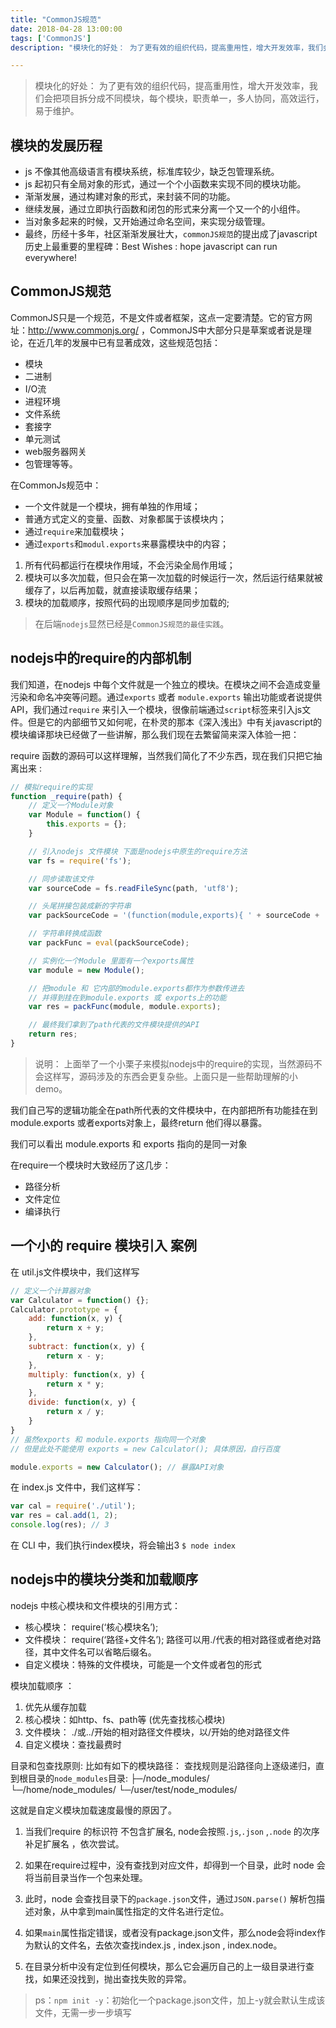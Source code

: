 ```yaml
---
title: "CommonJS规范"
date: 2018-04-28 13:00:00
tags: ['CommonJS']
description: "模块化的好处： 为了更有效的组织代码，提高重用性，增大开发效率，我们会把项目拆分成不同模块，每个模块，职责单一，多人协同，高效运行，易于维护。"

---
```

> 模块化的好处： 为了更有效的组织代码，提高重用性，增大开发效率，我们会把项目拆分成不同模块，每个模块，职责单一，多人协同，高效运行，易于维护。

## 模块的发展历程

+ js 不像其他高级语言有模块系统，标准库较少，缺乏包管理系统。
+ js 起初只有全局对象的形式，通过一个个小函数来实现不同的模块功能。
+ 渐渐发展，通过构建对象的形式，来封装不同的功能。
+ 继续发展，通过立即执行函数和闭包的形式来分离一个又一个的小组件。
+ 当对象多起来的时候，又开始通过命名空间，来实现分级管理。
+ 最终，历经十多年，社区渐渐发展壮大，`commonJS规范`的提出成了javascript 历史上最重要的里程碑：Best Wishes : hope javascript can run everywhere!

## CommonJS规范

CommonJS只是一个规范，不是文件或者框架，这点一定要清楚。它的官方网址：http://www.commonjs.org/ ，CommonJS中大部分只是草案或者说是理论，在近几年的发展中已有显著成效，这些规范包括：

+ 模块
+ 二进制
+ I/O流
+ 进程环境
+ 文件系统
+ 套接字
+ 单元测试
+ web服务器网关
+ 包管理等等。

在CommonJs规范中：

+ 一个文件就是一个模块，拥有单独的作用域；
+ 普通方式定义的变量、函数、对象都属于该模块内；
+ 通过`require`来加载模块；
+ 通过`exports`和`modul.exports`来暴露模块中的内容；

1. 所有代码都运行在模块作用域，不会污染全局作用域；
2. 模块可以多次加载，但只会在第一次加载的时候运行一次，然后运行结果就被缓存了，以后再加载，就直接读取缓存结果；
3. 模块的加载顺序，按照代码的出现顺序是同步加载的;

> 在后端`nodejs`显然已经是`CommonJS规范的最佳实践`。

## nodejs中的require的内部机制

我们知道，在nodejs 中每个文件就是一个独立的模块。在模块之间不会造成变量污染和命名冲突等问题。通过`exports` 或者 `module.exports` 输出功能或者说提供API，我们通过`require` 来引入一个模块，很像前端通过`script`标签来引入js文件。但是它的内部细节又如何呢，在朴灵的那本《深入浅出》中有关javascript的模块编译那块已经做了一些讲解，那么我们现在去繁留简来深入体验一把：

require 函数的源码可以这样理解，当然我们简化了不少东西，现在我们只把它抽离出来 :

```js
// 模拟require的实现
function _require(path) {
    // 定义一个Module对象
    var Module = function() {
        this.exports = {};
    }

    // 引入nodejs 文件模块 下面是nodejs中原生的require方法
    var fs = require('fs');

    // 同步读取该文件
    var sourceCode = fs.readFileSync(path, 'utf8');

    // 头尾拼接包装成新的字符串
    var packSourceCode = '(function(module,exports){ ' + sourceCode + ' return module.exports; })';

    // 字符串转换成函数
    var packFunc = eval(packSourceCode);

    // 实例化一个Module 里面有一个exports属性
    var module = new Module();

    // 把module 和 它内部的module.exports都作为参数传进去 
    // 并得到挂在到module.exports 或 exports上的功能
    var res = packFunc(module, module.exports);

    // 最终我们拿到了path代表的文件模块提供的API
    return res;
}
```

> 说明： 上面举了一个小栗子来模拟nodejs中的require的实现，当然源码不会这样写，源码涉及的东西会更复杂些。上面只是一些帮助理解的小demo。

我们自己写的逻辑功能全在path所代表的文件模块中，在内部把所有功能挂在到module.exports 或者exports对象上，最终return 他们得以暴露。

我们可以看出 module.exports 和 exports 指向的是同一对象

在require一个模块时大致经历了这几步：

+ 路径分析
+ 文件定位
+ 编译执行

## 一个小的 require 模块引入 案例

在 util.js文件模块中，我们这样写

```js
// 定义一个计算器对象
var Calculator = function() {};
Calculator.prototype = {
    add: function(x, y) {
        return x + y;
    },
    subtract: function(x, y) {
        return x - y;
    },
    multiply: function(x, y) {
        return x * y;
    },
    divide: function(x, y) {
        return x / y;
    }
}
// 虽然exports 和 module.exports 指向同一个对象
// 但是此处不能使用 exports = new Calculator(); 具体原因，自行百度

module.exports = new Calculator(); // 暴露API对象
```

在 index.js 文件中，我们这样写：

```js
var cal = require('./util');
var res = cal.add(1, 2);
console.log(res); // 3
```

在 CLI 中，我们执行index模块，将会输出3
`$ node index`

## nodejs中的模块分类和加载顺序

nodejs 中核心模块和文件模块的引用方式：

+ 核心模块： require(‘核心模块名’);
+ 文件模块： require(‘路径+文件名’); 路径可以用./代表的相对路径或者绝对路径，其中文件名可以省略后缀名。
+ 自定义模块：特殊的文件模块，可能是一个文件或者包的形式

模块加载顺序 ：

1. 优先从缓存加载
2. 核心模块：如http、fs、path等 (优先查找核心模块)
3. 文件模块： ./或../开始的相对路径文件模块，以/开始的绝对路径文件
4. 自定义模块：查找最费时

目录和包查找原则:
比如有如下的模块路径： 查找规则是沿路径向上逐级递归，直到根目录的`node_modules`目录:
├─/node_modules/  
└─/home/node_modules/
└─/user/test/node_modules/

这就是自定义模块加载速度最慢的原因了。

1. 当我们require 的标识符 不包含扩展名, node会按照`.js`,`.json` ,`.node` 的次序补足扩展名 ，依次尝试。

2. 如果在require过程中，没有查找到对应文件，却得到一个目录，此时 node 会将当前目录当作一个包来处理。

3. 此时，node 会查找目录下的`package.json`文件，通过`JSON.parse()` 解析包描述对象，从中拿到main属性指定的文件名进行定位。

4. 如果`main`属性指定错误，或者没有package.json文件，那么node会将index作为默认的文件名，去依次查找index.js , index.json , index.node。

5. 在目录分析中没有定位到任何模块，那么它会遍历自己的上一级目录进行查找，如果还没找到，抛出查找失败的异常。

> ps：`npm init -y`：初始化一个package.json文件，加上-y就会默认生成该文件，无需一步一步填写